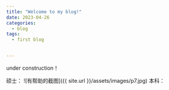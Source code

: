 ```yaml
---
title: "Welcome to my blog!"
date: 2023-04-26
categories:
  - blog
tags:
  - first blog


---
```


under construction！


硕士：
![有帮助的截图]({{ site.url }}/assets/images/p7.jpg)
本科：
<img src="{{ github.com/bot-zz/bot-zz.github.io/blob/master/ }}{{ site.baseurl }}/assets/images/pic6.jpg" alt="">


